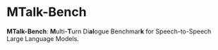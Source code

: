 # MTalk-Bench
**MTalk-Bench**: **M**ulti-**T**urn Di**al**ogue Benchmar**k** for Speech-to-Speech Large Language Models.
